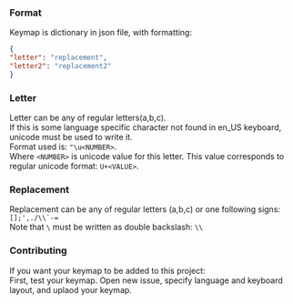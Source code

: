 ### Format
Keymap is dictionary in json file, with formatting:  
```json
{
"letter": "replacement",
"letter2": "replacement2"
}
```

### Letter
Letter can be any of regular letters(a,b,c).  
If this is some language specific character not found in en_US keyboard, unicode must be used to write it.  
Format used is: `"\u<NUMBER>`.  
Where `<NUMBER>` is unicode value for this letter. This value corresponds to regular unicode format: `U+<VALUE>`.  

### Replacement
Replacement can be any of regular letters (a,b,c) or one following signs:  
``[];',./\\`-=``  
Note that `\` must be written as double backslash: `\\`  

### Contributing
If you want your keymap to be added to this project:  
First, test your keymap.
Open new issue, specify language and keyboard layout, and uplaod your keymap.

